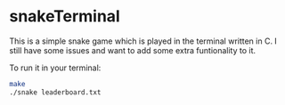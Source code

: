 # snakeTerminal
This is a simple snake game which is played in the terminal written in C.
I still have some issues and want to add some extra funtionality to it.

To run it in your terminal:
``` Bash
make
./snake leaderboard.txt
```
